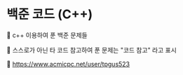 # 백준 코드 (C++)

🚩 c++  이용하여 푼 백준 문제들

🚩 스스로가 아닌 타 코드 참고하여 푼 문제는 "코드 참고" 라고 표시

📎 https://www.acmicpc.net/user/tpgus523
